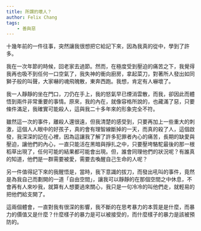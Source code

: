 ```yaml
---
title: 所謂的壞人？
author: Felix Chang
tags:
    - 善與惡
---
```


十幾年前的一件往事，突然讓我很想把它給記下來，因為我真的從中，學到了許多。

我在一次年節的時候，回老家去過節。然而，在極度受到壓迫的痛苦之下，我覺得我再也吸不到任何一口空氣了，我失神的衝向廚房，拿起菜刀，對著所人發出如同獅子般的叫聲，大家嚇的魂飛魄散，東奔西跑。我想，肯定有人嚇壞了。

我一人靜靜的坐在門口，刀仍在手上，我的怒氣早已煙消雲散，而我，卻因此而體悟到兩件非常重要的事情。原來，我的內在，就像容格所說的，也藏滿了惡，只要條件滿足，我確實可能殺人，這與我二十多年來的形象完全不符。

雖然這一次的事件，離殺人還很遠，但我清楚的感受到，只要再加上一些重大的刺激，這個人人眼中的好孩子，真的會有理智線斷掉的一天，而真的殺了人，這個啟發，我深深的記在心裡，因為這讓我了解了許多犯罪者內心的痛苦，長期的缺愛與壓迫，讓他們的內心，一直只能活在黑暗與掙扎之中，只要壓垮駱駝最後的那一根稻草出現了，任何可能的結果都可能會出現。但，誰會同理他們的狀況呢？有誰真的知道，他們是一群需要被愛，需要去喚醒自己生命的人呢？

另一件值得記下來的我醒悟是，當時，我下意識的拔刀，而發出吼叫的事件，竟然是為我自己而劃開的一道「自由空間」，讓我可以靜靜的在那個空間之中休息，不會再有人來吵我，就算有人想要過來關心，我只是一句冷冷的叫他們走，就輕易的把他們給支開了。

這兩個體會，一直對我有很深的影響，我不斷的在思考暴力的本質是是什麼，而暴力的價值又是什麼？什麼樣子的暴力是可以被接受的，而什麼樣子的暴力是該被預防的。
